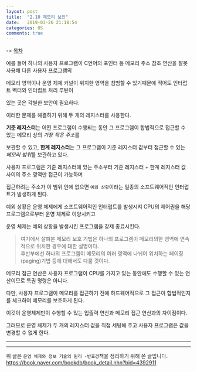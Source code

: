 ```yaml
---
layout: post
title:  "2.10 메모리 보안"
date:   2019-03-26 21:18:54
categories: OS
comments: true
---
```


-> [목차](https://chogyujin.github.io/2019/03/17/%EB%AA%A9%EC%B0%A8/)  

예를 들어 하나의 사용자 프로그램이 C언어의 포인터 등 메모리 주소 참조 연산을 잘못 사용해 다른 사용자 프로그램의  

메모리 영역이나 운영 체제 커널이 위치한 영역을 침범할 수 있기때문에 적어도 인터럽트 벡터와 인터럽트 처리 루틴이  

있는 곳은 각별한 보안이 필요하다.  

이러한 문제를 해결하기 위해 두 개의 레지스터를 사용한다.  

**기준 레지스터**는 어떤 프로그램이 수행되는 동안 그 프로그램이 합법적으로 접근할 수 있는 메모리 상의 *가장 작은 주소*를  

보관할 수 있고, **한계 레지스터**는 그 프로그램이 기준 레지스터 값부터 접근할 수 있는 *메모리 범위*를 보관하고 있다.  

사용자 프로그램은 기준 레지스터에 있는 주소부터 기준 레지스터 + 한계 레지스터 값 사이의 주소 영역만 접근이 가능하며  

접근하려는 주소가 이 범위 안에 없으면 `예외 상황`이라는 일종의 소프트웨어적인 인터럽트가 발생하게 된다.  

예외 상황은 운영 체제에게 소프트웨어적인 인터럽트를 발생시켜 CPU의 제어권을 해당 프로그램으로부터 운영 체제로 이양시키고  

운영 체제는 예외 상황을 발생시킨 프로그램을 강제 종료시킨다.  

> 여기에서 살펴본 메모리 보호 기법은 하나의 프로그램이 메모리의한 영역에 연속적으로 위치한 경우에 대한 설명이다.  
후반부에선 하나의 프로그램이 메모리의 여러 영역에 나뉘어 위치하는 페이징(paging)기법 등에 대해서도 다룰 것이다.  

메모리 접근 연산은 사용자 프로그램이 CPU를 가지고 있는 동안에도 수행할 수 있는 연산이므로 특권 명령은 아니다.  

다만, 사용자 프로그램이 메모리를 접근하기 전에 하드웨어적으로 그 접근이 합법적인지를 체크하여 메모리를 보호하게 된다.  

이것이 운영체제만이 수행할 수 있는 입출력 연산과 메모리 접근 연산과의 차이점이다.  

그러므로 운영 체제가 두 개의 레지스터 값을 직접 세팅해 주고 사용자 프로그램은 값을 변경할 수 없게 한다.  

---  

---  

  

위 글은 `운영 체제와 정보 기술의 원리 -반효경`책을 정리하기 위해 쓴 글입니다.  
https://book.naver.com/bookdb/book_detail.nhn?bid=4392911
